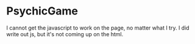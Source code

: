 # PsychicGame

I cannot get the javascript to work on the page, no matter what I try.
I did write out js, but it's not coming up on the html.
